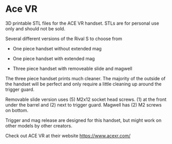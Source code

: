 # Ace VR

3D printable STL files for the ACE VR handset. STLs are for personal use only and should not be sold.

Several different versions of the Rival S to choose from

- One piece handset without extended mag

- One piece handset with extended mag

- Three piece handset with removeable slide and magwell

The three piece handset prints much cleaner. The majority of the outside of the handset will be perfect and only require a little cleaning up around the trigger guard.

Removable slide version uses (5) M2x12 socket head screws.
(1) at the front under the barrel and (2) next to trigger guard.
Magwell has (2) M2 screws on bottom.

Trigger and mag release are designed for this handset, but might work on other models by other creators.

Check out ACE VR at their website https://www.acexr.com/
